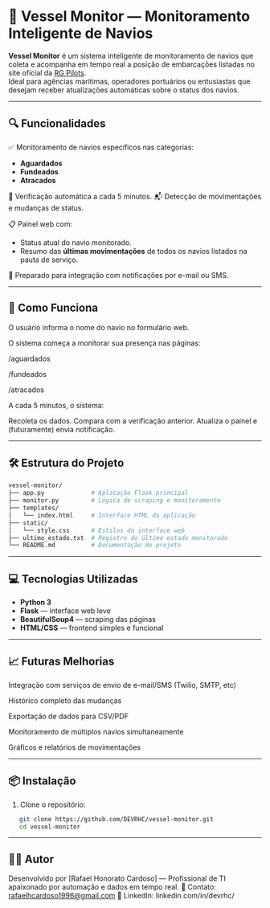 # 🚢 Vessel Monitor — Monitoramento Inteligente de Navios

**Vessel Monitor** é um sistema inteligente de monitoramento de navios que coleta e acompanha em tempo real a posição de embarcações listadas no site oficial da [RG Pilots](https://www.rgpilots.com.br/).  
Ideal para agências marítimas, operadores portuários ou entusiastas que desejam receber atualizações automáticas sobre o status dos navios.

---

## 🔍 Funcionalidades

✅ Monitoramento de navios específicos nas categorias:
  - **Aguardados**
  - **Fundeados**
  - **Atracados**
    
📡 Verificação automática a cada 5 minutos.
📬 Detecção de movimentações e mudanças de status.

📋 Painel web com:
  - Status atual do navio monitorado.
  - Resumo das **últimas movimentações** de todos os navios listados na pauta de serviço.
    
🔔 Preparado para integração com notificações por e-mail ou SMS.

---

## 🧠 Como Funciona

O usuário informa o nome do navio no formulário web.

O sistema começa a monitorar sua presença nas páginas:

/aguardados

/fundeados

/atracados

A cada 5 minutos, o sistema:

Recoleta os dados.
Compara com a verificação anterior.
Atualiza o painel e (futuramente) envia notificação.

---

## 🛠️ Estrutura do Projeto

```bash
vessel-monitor/
├── app.py             # Aplicação Flask principal
├── monitor.py         # Lógica de scraping e monitoramento
├── templates/
│   └── index.html     # Interface HTML da aplicação
├── static/
│   └── style.css      # Estilos da interface web
├── ultimo_estado.txt  # Registro do último estado monitorado
└── README.md          # Documentação do projeto

```
---

## 💻 Tecnologias Utilizadas

- **Python 3**
- **Flask** — interface web leve
- **BeautifulSoup4** — scraping das páginas
- **HTML/CSS** — frontend simples e funcional

---

## 📈 Futuras Melhorias
Integração com serviços de envio de e-mail/SMS (Twilio, SMTP, etc)

Histórico completo das mudanças

Exportação de dados para CSV/PDF

Monitoramento de múltiplos navios simultaneamente

Gráficos e relatórios de movimentações

---

## 📦 Instalação

1. Clone o repositório:
```bash
   git clone https://github.com/DEVRHC/vessel-monitor.git
   cd vessel-monitor
```
   ---

## 🧑‍💻 Autor
Desenvolvido por [Rafael Honorato Cardoso] — Profissional de TI apaixonado por automação e dados em tempo real.
📧 Contato: rafaelhcardoso1996@gmail.com
📍 LinkedIn: linkedin.com/in/devrhc/
